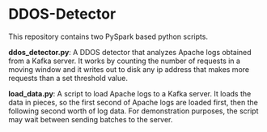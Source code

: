 # DDOS-Detector


This repository contains two PySpark based python scripts.

**__ddos_detector.py__**: A DDOS detector that analyzes Apache logs obtained from a Kafka server. It works by counting the number of requests in a moving window and it writes out to disk any ip address that makes more requests than a set threshold value.

**__load_data.py__**: A script to load Apache logs to a Kafka server. It loads the data in pieces, so the first second of Apache logs are loaded first, then the following second worth of log data. For demonstration purposes, the script may wait between sending batches to the server.

